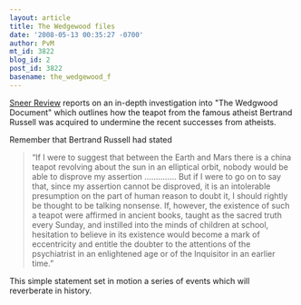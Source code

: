 ```yaml
---
layout: article
title: The Wedgewood files
date: '2008-05-13 00:35:27 -0700'
author: PvM
mt_id: 3822
blog_id: 2
post_id: 3822
basename: the_wedgewood_f
---
```

[Sneer Review](http://sneerreview.blogspot.com/2008/05/wegwood-document.html) reports on an in-depth investigation into "The Wedgwood Document" which outlines how the teapot from the famous atheist Bertrand Russell was acquired to undermine the recent successes from atheists.

Remember that Bertrand Russell had stated

> “If I were to suggest that between the Earth and Mars there is a china teapot revolving about the sun in an elliptical orbit, nobody would be able to disprove my assertion .............. But if I were to go on to say that, since my assertion cannot be disproved, it is an intolerable presumption on the part of human reason to doubt it, I should rightly be thought to be talking nonsense. If, however, the existence of such a teapot were affirmed in ancient books, taught as the sacred truth every Sunday, and instilled into the minds of children at school, hesitation to believe in its existence would become a mark of eccentricity and entitle the doubter to the attentions of the psychiatrist in an enlightened age or of the Inquisitor in an earlier time.”

This simple statement set in motion a series of events which will reverberate in history.
